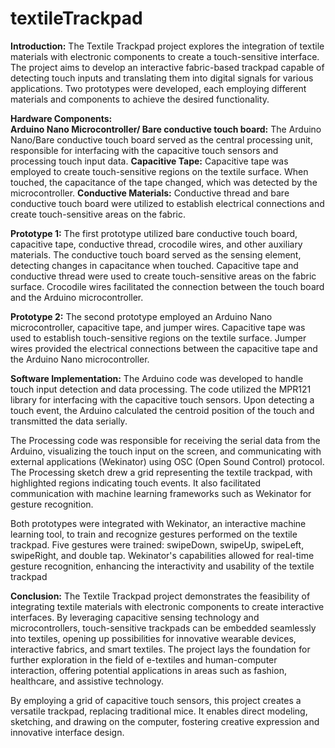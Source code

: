 # textileTrackpad

**Introduction:**
The Textile Trackpad project explores the integration of textile materials with electronic components to create a touch-sensitive interface. The project aims to develop an interactive fabric-based trackpad capable of detecting touch inputs and translating them into digital signals for various applications. Two prototypes were developed, each employing different materials and components to achieve the desired functionality.

**Hardware Components:**<br />
**Arduino Nano Microcontroller/ Bare conductive touch board:** The Arduino Nano/Bare conductive touch board served as the central processing unit, responsible for interfacing with the capacitive touch sensors and processing touch input data.
**Capacitive Tape:** Capacitive tape was employed to create touch-sensitive regions on the textile surface. When touched, the capacitance of the tape changed, which was detected by the microcontroller.
**Conductive Materials:** Conductive thread and bare conductive touch board were utilized to establish electrical connections and create touch-sensitive areas on the fabric.

**Prototype 1:**
The first prototype utilized bare conductive touch board, capacitive tape, conductive thread, crocodile wires, and other auxiliary materials. The conductive touch board served as the sensing element, detecting changes in capacitance when touched. Capacitive tape and conductive thread were used to create touch-sensitive areas on the fabric surface. Crocodile wires facilitated the connection between the touch board and the Arduino microcontroller.

**Prototype 2:**
The second prototype employed an Arduino Nano microcontroller, capacitive tape, and jumper wires. Capacitive tape was used to establish touch-sensitive regions on the textile surface. Jumper wires provided the electrical connections between the capacitive tape and the Arduino Nano microcontroller.

**Software Implementation:**
The Arduino code was developed to handle touch input detection and data processing. The code utilized the MPR121 library for interfacing with the capacitive touch sensors. Upon detecting a touch event, the Arduino calculated the centroid position of the touch and transmitted the data serially.

The Processing code was responsible for receiving the serial data from the Arduino, visualizing the touch input on the screen, and communicating with external applications (Wekinator) using OSC (Open Sound Control) protocol. The Processing sketch drew a grid representing the textile trackpad, with highlighted regions indicating touch events. It also facilitated communication with machine learning frameworks such as Wekinator for gesture recognition.

Both prototypes were integrated with Wekinator, an interactive machine learning tool, to train and recognize gestures performed on the textile trackpad. Five gestures were trained: swipeDown, swipeUp, swipeLeft, swipeRight, and double tap. Wekinator's capabilities allowed for real-time gesture recognition, enhancing the interactivity and usability of the textile trackpad

**Conclusion:**
The Textile Trackpad project demonstrates the feasibility of integrating textile materials with electronic components to create interactive interfaces. By leveraging capacitive sensing technology and microcontrollers, touch-sensitive trackpads can be embedded seamlessly into textiles, opening up possibilities for innovative wearable devices, interactive fabrics, and smart textiles. The project lays the foundation for further exploration in the field of e-textiles and human-computer interaction, offering potential applications in areas such as fashion, healthcare, and assistive technology.


By employing a grid of capacitive touch sensors, this project creates a versatile trackpad, replacing traditional mice. It enables direct modeling, sketching, and drawing on the computer, fostering creative expression and innovative interface design.






